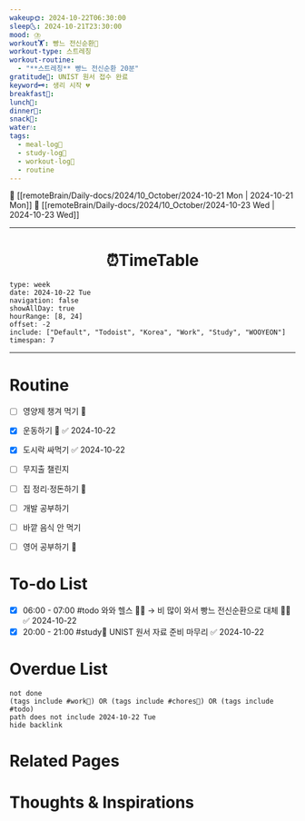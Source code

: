 ```yaml
---
wakeup🌞: 2024-10-22T06:30:00
sleep🌜: 2024-10-21T23:30:00
mood: ⛈️
workout🏋️: 빵느 전신순환🧘
workout-type: 스트레칭
workout-routine:
  - "**스트레칭** 빵느 전신순환 20분"
gratitude🙏: UNIST 원서 접수 완료
keyword🗝️: 생리 시작 💔
breakfast🍳: 
lunch🍚: 
dinner🥗: 
snack🍬: 
water💧: 
tags:
  - meal-log📝
  - study-log📓
  - workout-log💪
  - routine
---
```


🔺 [[remoteBrain/Daily-docs/2024/10_October/2024-10-21 Mon | 2024-10-21 Mon]]
🔻 [[remoteBrain/Daily-docs/2024/10_October/2024-10-23 Wed | 2024-10-23 Wed]]
___
<h1> <center>⏰TimeTable </center> </h1>

```gEvent
type: week
date: 2024-10-22 Tue
navigation: false
showAllDay: true
hourRange: [8, 24]
offset: -2
include: ["Default", "Todoist", "Korea", "Work", "Study", "WOOYEON"]
timespan: 7
```

--- 


# Routine 

- [ ] 영양제 챙겨 먹기 🔼 
- [x] 운동하기 🔼 ✅ 2024-10-22
- [x] 도시락 싸먹기 ✅ 2024-10-22
- [ ] 무지출 챌린지 
- [ ] 집 정리·정돈하기 🔼
- [ ] 개발 공부하기
- [ ] 바깥 음식 안 먹기 
- [ ] 영어 공부하기 🔼 


# To-do List

- [x] 06:00 - 07:00 #todo 와와 헬스 🏋️‍♀️ → 비 많이 와서 빵느 전신순환으로 대체 🧘🏼 ✅ 2024-10-22
- [x] 20:00 - 21:00 #study📓 UNIST 원서 자료 준비 마무리 ✅ 2024-10-22

# Overdue List
```tasks
not done
(tags include #work💼) OR (tags include #chores🧺) OR (tags include #todo)
path does not include 2024-10-22 Tue
hide backlink
```

# Related Pages



# Thoughts & Inspirations

